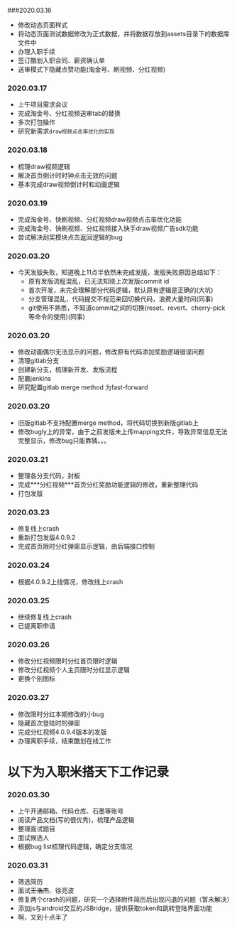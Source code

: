 ###2020.03.16

- 修改动态页面样式
- 将动态页面测试数据修改为正式数据，并将数据存放到assets目录下的数据库文件中
- 办理入职手续
- 签订酷划入职合同、薪资确认单
- 送审模式下隐藏点赞功能(淘金号、刷视频、分红视频)

### 2020.03.17

- 上午项目需求会议
- 完成淘金号、分红视频送审tab的替换
- 多次打包操作
- 研究新需求`draw视频点击率优化的实现`

### 2020.03.18

- 梳理draw视频逻辑
- 解决首页倒计时时钟点击无效的问题
- 基本完成draw视频倒计时和动画逻辑

### 2020.03.19

- 完成淘金号、快刷视频、分红视频draw视频点击率优化功能
- 完成淘金号、快刷视频、分红视频接入快手draw视频广告sdk功能
- 尝试解决刮奖模块点击返回逻辑的bug

### 2020.03.20

- 今天发版失败，知道晚上11点半依然未完成发版，发版失败原因总结如下：
  - 原有发版流程混乱，已无法知晓上次发版commit id
  - 首次开发，未完全理解部分代码逻辑，默认原有逻辑是正确的(大坑)
  - 分支管理混乱，代码提交不规范来回切换代码，浪费大量时间(同事)
  - git使用不熟悉，不知道commit之间的切换(reset、revert、cherry-pick等命令的使用)(同事)

### 2020.03.20

- 修改动画偶尔无法显示的问题，修改原有代码添加奖励逻辑错误问题
- 清理gitlab分支
- 创建新分支，梳理新开发、发版流程
- 配置jenkins
- 研究配置gitlab merge method 为fast-forward

### 2020.03.20

- 旧版gitlab不支持配置merge method，将代码切换到新版gitlab上
- 修改bugly上的异常，由于之前发版未上传mapping文件，导致异常信息无法完整显示，修改bug只能靠猜。。。

### 2020.03.21

- 整理各分支代码，封板
- 完成***分红视频​***首页分红奖励功能逻辑的修改，重新整理代码
- 打包发版

### 2020.03.23

- 修复线上crash
- 重新打包发版4.0.9.2
- 完成首页限时分红弹窗显示逻辑，由后端接口控制

### 2020.03.24

- 根据4.0.9.2上线情况，修改线上crash

### 2020.03.25

- 继续修复线上crash
- 已提离职申请

### 2020.03.26

- 修改分红视频限时分红首页限时逻辑
- 修改分红视频个人主页限时分红显示逻辑
- 更换个别图标

### 2020.03.27

- 修改限时分红本期修改的小bug
- 隐藏首次登陆时的弹窗
- 完成分红视频4.0.9.4版本的发版
- 办理离职手续，结束酷划在线工作



# 以下为入职米搭天下工作记录

### 2020.03.30

- 上午开通邮箱、代码仓库、石墨等账号
- 阅读产品文档(写的很优秀)，梳理产品逻辑
- 整理面试题目
- 面试候选人
- 根据bug list梳理代码逻辑，确定分支情况

### 2020.03.31

- 筛选简历
- 面试~~王浩杰~~、徐亮波
- 修复两个crash的问题，研究一个选择附件简历后出现闪退的问题（暂未解决）
- 添加js与android交互的JSBridge，提供获取token和跳转登陆界面功能
- 啊，又到十点半了



